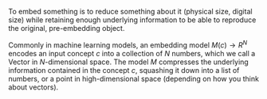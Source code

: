 To embed something is to reduce something about it (physical size, digital size) while retaining enough underlying information to be able to reproduce the original, pre-embedding object.

Commonly in machine learning models, an embedding model $M(c) \rightarrow R^N$ encodes an input concept $c$ into a collection of $N$ numbers, which we call a Vector in $N$-dimensional space. The model $M$ compresses the underlying information contained in the concept $c$, squashing it down into a list of numbers, or a point in high-dimensional space (depending on how you think about vectors).